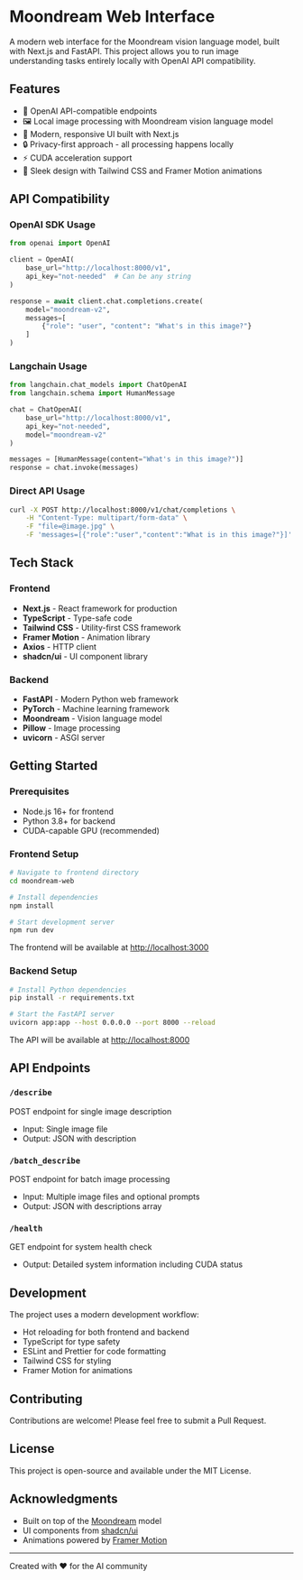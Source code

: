 # Moondream Web Interface

A modern web interface for the Moondream vision language model, built with Next.js and FastAPI. This project allows you to run image understanding tasks entirely locally with OpenAI API compatibility.

## Features

- 🔄 OpenAI API-compatible endpoints
- 🖼️ Local image processing with Moondream vision language model
- 🚀 Modern, responsive UI built with Next.js
- 🔒 Privacy-first approach - all processing happens locally
- ⚡ CUDA acceleration support
- 🎨 Sleek design with Tailwind CSS and Framer Motion animations

## API Compatibility

### OpenAI SDK Usage
```python
from openai import OpenAI

client = OpenAI(
    base_url="http://localhost:8000/v1",
    api_key="not-needed"  # Can be any string
)

response = await client.chat.completions.create(
    model="moondream-v2",
    messages=[
        {"role": "user", "content": "What's in this image?"}
    ]
)
```

### Langchain Usage
```python
from langchain.chat_models import ChatOpenAI
from langchain.schema import HumanMessage

chat = ChatOpenAI(
    base_url="http://localhost:8000/v1",
    api_key="not-needed",
    model="moondream-v2"
)

messages = [HumanMessage(content="What's in this image?")]
response = chat.invoke(messages)
```

### Direct API Usage
```bash
curl -X POST http://localhost:8000/v1/chat/completions \
    -H "Content-Type: multipart/form-data" \
    -F "file=@image.jpg" \
    -F 'messages=[{"role":"user","content":"What is in this image?"}]'
```

## Tech Stack

### Frontend

- **Next.js** - React framework for production
- **TypeScript** - Type-safe code
- **Tailwind CSS** - Utility-first CSS framework
- **Framer Motion** - Animation library
- **Axios** - HTTP client
- **shadcn/ui** - UI component library

### Backend

- **FastAPI** - Modern Python web framework
- **PyTorch** - Machine learning framework
- **Moondream** - Vision language model
- **Pillow** - Image processing
- **uvicorn** - ASGI server

## Getting Started

### Prerequisites

- Node.js 16+ for frontend
- Python 3.8+ for backend
- CUDA-capable GPU (recommended)

### Frontend Setup

```bash
# Navigate to frontend directory
cd moondream-web

# Install dependencies
npm install

# Start development server
npm run dev
```

The frontend will be available at [http://localhost:3000](http://localhost:3000)

### Backend Setup

```bash
# Install Python dependencies
pip install -r requirements.txt

# Start the FastAPI server
uvicorn app:app --host 0.0.0.0 --port 8000 --reload
```

The API will be available at [http://localhost:8000](http://localhost:8000)

## API Endpoints

### `/describe`

POST endpoint for single image description

- Input: Single image file
- Output: JSON with description

### `/batch_describe`

POST endpoint for batch image processing

- Input: Multiple image files and optional prompts
- Output: JSON with descriptions array

### `/health`

GET endpoint for system health check

- Output: Detailed system information including CUDA status

## Development

The project uses a modern development workflow:

- Hot reloading for both frontend and backend
- TypeScript for type safety
- ESLint and Prettier for code formatting
- Tailwind CSS for styling
- Framer Motion for animations

## Contributing

Contributions are welcome! Please feel free to submit a Pull Request.

## License

This project is open-source and available under the MIT License.

## Acknowledgments

- Built on top of the [Moondream](https://github.com/vikhyat/moondream) model
- UI components from [shadcn/ui](https://ui.shadcn.com/)
- Animations powered by [Framer Motion](https://www.framer.com/motion/)

---

Created with ❤️ for the AI community
